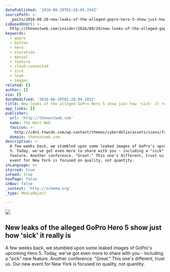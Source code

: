 ```yaml
---
datePublished: '2016-08-20T01:28:05.294Z'
sourcePath: >-
  _posts/2016-08-20-new-leaks-of-the-alleged-gopro-hero-5-show-just-how-sick-i.md
isBasedOnUrl: >-
  http://thenextweb.com/insider/2016/08/19/new-leaks-of-the-alleged-gopro-hero-5-show-just-how-sick-it-really-is/
keywords:
  - gopro
  - button
  - hero
  - iteration
  - manual
  - feature
  - cloud-connected
  - sick
  - leak
  - images
related: []
author: []
via: {}
dateModified: '2016-08-20T01:28:04.185Z'
title: New leaks of the alleged GoPro Hero 5 show just how 'sick' it really is
app_links: []
publisher:
  url: 'http://thenextweb.com'
  name: The Next Web
  favicon: >-
    http://cdn1.tnwcdn.com/wp-content/themes/cyberdelia/assets/icons/favicon-16x16.png?v=1470647965
  domain: thenextweb.com
description: >-
  A few weeks back, we stumbled upon some leaked images of GoPro's upcoming Hero
  5. Today, we've got even more to share with you - including a "sick" new
  feature. Another conference. "Great." This one's different, trust us. Our new
  event for New York is focused on quality, not quantity.
inLanguage: en
starred: true
inFeed: true
hasPage: false
inNav: false
_context: 'http://schema.org'
_type: MediaObject

---
```

<article style=""><img src="https://imgflo.herokuapp.com/graph/vahj1ThiexotieMo/b0022d03aaa4c45516456aa3be716ce2/noop.jpg?input=http%3A%2F%2Fcdn1.tnwcdn.com%2Fwp-content%2Fblogs.dir%2F1%2Ffiles%2F2016%2F08%2FGoPRoHero5-1.jpg" /><h1>New leaks of the alleged GoPro Hero 5 show just how 'sick' it really is</h1><p>A few weeks back, we stumbled upon some leaked images of GoPro's upcoming Hero 5. Today, we've got even more to share with you - including a "sick" new feature. Another conference. "Great." This one's different, trust us. Our new event for New York is focused on quality, not quantity.</p></article>